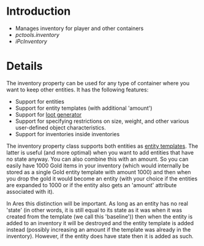 # Introduction #

  * Manages inventory for player and other containers
  * _pctools.inventory_
  * _iPcInventory_

# Details #

The inventory property can be used for any type of container where you want to keep other entities. It has the following features:

  * Support for entities
  * Support for entity templates (with additional 'amount')
  * Support for [loot generator](LootGenerator.md)
  * Support for specifying restrictions on size, weight, and other various user-defined object characteristics.
  * Support for inventories inside inventories

The inventory property class supports both entities as [entity templates](EntityTemplates.md). The latter is useful (and more optimal) when you want to add entities that have no state anyway. You can also combine this with an amount. So you can easily have 1000 Gold items in your inventory (which would internally be stored as a single Gold entity template with amount 1000) and then when you drop the gold it would become an entity (with your choice if the entities are expanded to 1000 or if the entity also gets an 'amount' attribute associated with it).

In Ares this distinction will be important. As long as an entity has no real 'state' (in other words, it is still equal to its state as it was when it was created from the template (we call this 'baseline')) then when the entity is added to an inventory it will be destroyed and the entity template is added instead (possibly increasing an amount if the template was already in the inventory). However, if the entity does have state then it is added as such.